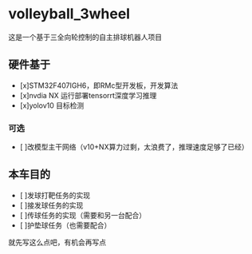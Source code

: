 ﻿# volleyball_3wheel
这是一个基于三全向轮控制的自主排球机器人项目

## 硬件基于
- [x]STM32F407IGH6，即RMc型开发板，开发算法
- [x]nvdia NX 运行部署tensorrt深度学习推理
- [x]yolov10 目标检测
### 可选
- [ ]改模型主干网络（v10+NX算力过剩，太浪费了，推理速度足够了已经）

## 本车目的
- [ ]发球打靶任务的实现
- [ ]接发球任务的实现
- [ ]传球任务的实现（需要和另一台配合）
- [ ]护垫球任务（也需要配合）

就先写这么点吧，有机会再写点
  
